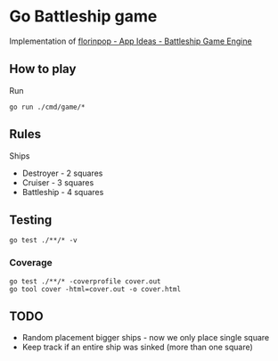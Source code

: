 # Go Battleship game

Implementation of [florinpop - App Ideas - Battleship Game Engine](https://github.com/florinpop17/app-ideas/blob/master/Projects/3-Advanced/Battleship-Game-Engine.md)

## How to play

Run
```
go run ./cmd/game/*
```

## Rules

Ships
* Destroyer - 2 squares
* Cruiser - 3 squares
* Battleship - 4 squares

## Testing

```
go test ./**/* -v
```

### Coverage
```
go test ./**/* -coverprofile cover.out
go tool cover -html=cover.out -o cover.html
```

## TODO

* Random placement bigger ships - now we only place single square
* Keep track if an entire ship was sinked (more than one square)
